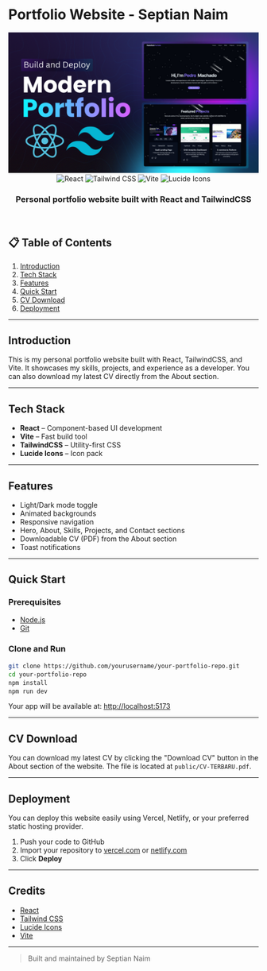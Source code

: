 # Portfolio Website - Septian Naim

<div align="center">
  <img src="./banner.png" alt="Portfolio Website Banner" />
  <br />
  <div>
    <img src="https://img.shields.io/badge/-React-61DAFB?style=for-the-badge&logo=react&logoColor=black" alt="React" />
    <img src="https://img.shields.io/badge/-TailwindCSS-06B6D4?style=for-the-badge&logo=tailwindcss" alt="Tailwind CSS" />
    <img src="https://img.shields.io/badge/-Vite-646CFF?style=for-the-badge&logo=vite&logoColor=white" alt="Vite" />
    <img src="https://img.shields.io/badge/-Lucide Icons-FD4D4D?style=for-the-badge&logo=lucide" alt="Lucide Icons" />
  </div>
  <h3 align="center">Personal portfolio website built with React and TailwindCSS</h3>
  <br />
</div>

## 📋 Table of Contents

1. [Introduction](#introduction)
2. [Tech Stack](#tech-stack)
3. [Features](#features)
4. [Quick Start](#quick-start)
5. [CV Download](#cv-download)
6. [Deployment](#deployment)

---

## Introduction

This is my personal portfolio website built with React, TailwindCSS, and Vite. It showcases my skills, projects, and experience as a developer. You can also download my latest CV directly from the About section.

---

## Tech Stack

- **React** – Component-based UI development
- **Vite** – Fast build tool
- **TailwindCSS** – Utility-first CSS
- **Lucide Icons** – Icon pack

---

## Features

- Light/Dark mode toggle
- Animated backgrounds
- Responsive navigation
- Hero, About, Skills, Projects, and Contact sections
- Downloadable CV (PDF) from the About section
- Toast notifications

---

## Quick Start

### Prerequisites
- [Node.js](https://nodejs.org/)
- [Git](https://git-scm.com/)

### Clone and Run

```bash
git clone https://github.com/yourusername/your-portfolio-repo.git
cd your-portfolio-repo
npm install
npm run dev
```

Your app will be available at: [http://localhost:5173](http://localhost:5173)

---

## CV Download

You can download my latest CV by clicking the "Download CV" button in the About section of the website. The file is located at `public/CV-TERBARU.pdf`.

---

## Deployment

You can deploy this website easily using Vercel, Netlify, or your preferred static hosting provider.

1. Push your code to GitHub
2. Import your repository to [vercel.com](https://vercel.com) or [netlify.com](https://netlify.com)
3. Click **Deploy**

---

## Credits

- [React](https://reactjs.org/)
- [Tailwind CSS](https://tailwindcss.com/)
- [Lucide Icons](https://lucide.dev/)
- [Vite](https://vitejs.dev/)

---

> Built and maintained by Septian Naim
